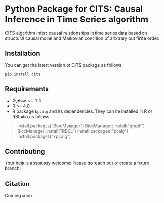 # Python Package for CITS: Causal Inference in Time Series algorithm

CITS algorithm infers causal relationships in time series data based on structural causal model and Markovian condition of arbitrary but finite order.

## Installation

You can get the latest version of CITS package as follows

`pip install cits`

## Requirements

- Python >= 3.6
- R >= 4.0
- R package `kpcalg` and its dependencies. They can be installed in R or RStudio as follows:

> install.packages("BiocManager")
> BiocManager::install("graph")
> BiocManager::install("RBGL")
> install.packages("pcalg")
> install.packages("kpcalg")

## Contributing

Your help is absolutely welcome! Please do reach out or create a future branch!

## Citation

Coming soon